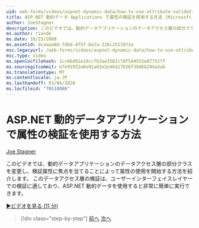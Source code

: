 ```yaml
---
uid: web-forms/videos/aspnet-dynamic-data/how-to-use-attribute-validation-in-aspnet-dynamic-data-applications
title: ASP.NET 動的データ Applications で属性の検証を使用する方法 |Microsoft Docs
author: JoeStagner
description: このビデオでは、動的データアプリケーションのデータアクセス層の部分クラスを変更し、次のように、属性の使用を開始する方法について説明します。
ms.author: riande
ms.date: 10/23/2008
ms.assetid: dcaaaa8d-7dbd-4f5f-be2a-226c2517872a
msc.legacyurl: /web-forms/videos/aspnet-dynamic-data/how-to-use-attribute-validation-in-aspnet-dynamic-data-applications
msc.type: video
ms.openlocfilehash: 1cc66d91e19ccfb3ae3582c7df544553e877517f
ms.sourcegitcommit: e7e91932a6e91a63e2e46417626f39d6b244a3ab
ms.translationtype: MT
ms.contentlocale: ja-JP
ms.lasthandoff: 03/06/2020
ms.locfileid: "78518086"
---
```

# <a name="how-to-use-attribute-validation-in-aspnet-dynamic-data-applications"></a>ASP.NET 動的データアプリケーションで属性の検証を使用する方法

[Joe Stagner](https://github.com/JoeStagner)

このビデオでは、動的データアプリケーションのデータアクセス層の部分クラスを変更し、検証属性に焦点を当てることによって属性の使用を開始する方法を紹介します。 このデータアクセス層の検証は、ユーザーインターフェイスレイヤーでの検証に適しており、ASP.NET 動的データを使用すると非常に簡単に実行できます。

[&#9654;ビデオを見る (11 分)](https://channel9.msdn.com/Blogs/ASP-NET-Site-Videos/how-to-use-attribute-validation-in-aspnet-dynamic-data-applications)

> [!div class="step-by-step"]
> [前へ](how-to-enable-table-specific-routing-in-dynamic-data-applications.md)
> [次へ](how-to-implement-custom-field-validation-with-imperative-logic-in-vb-or-c.md)
